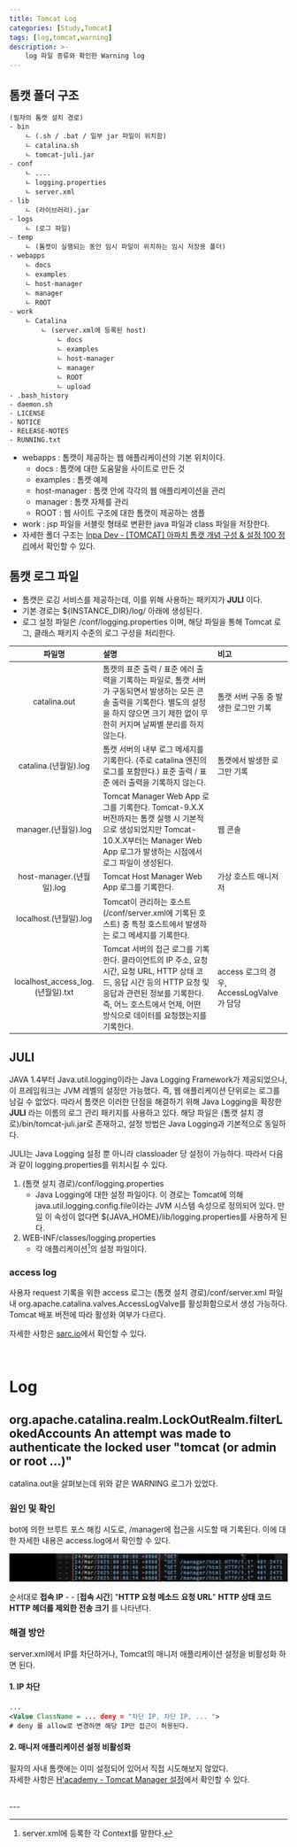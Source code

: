 ```yaml
---
title: Tomcat Log
categories: [Study,Tomcat]
tags: [log,tomcat,warning]
description: >-
    log 파일 종류와 확인한 Warning log
---
```


## 톰캣 폴더 구조

```
(필자의 톰캣 설치 경로)
- bin
    ㄴ (.sh / .bat / 일부 jar 파일이 위치함)
    ㄴ catalina.sh
    ㄴ tomcat-juli.jar
- conf
    ㄴ ....
    ㄴ logging.properties
    ㄴ server.xml
- lib
    ㄴ (라이브러리).jar
- logs
    ㄴ (로그 파일)
- temp
    ㄴ (톰캣이 실행되는 동안 임시 파일이 위치하는 임시 저장용 폴더)
- webapps
    ㄴ docs
    ㄴ examples
    ㄴ host-manager
    ㄴ manager
    ㄴ ROOT
- work
    ㄴ Catalina
        ㄴ (server.xml에 등록된 host)
            ㄴ docs
            ㄴ examples
            ㄴ host-manager
            ㄴ manager
            ㄴ ROOT
            ㄴ upload
- .bash_history
- daemon.sh
- LICENSE
- NOTICE
- RELEASE-NOTES
- RUNNING.txt
```

* webapps : 톰캣이 제공하는 웹 애플리케이션의 기본 위치이다.
  * docs : 톰캣에 대한 도움말을 사이트로 만든 것
  * examples : 톰캣 예제
  * host-manager : 톰캣 안에 각각의 웹 애플리케이션을 관리
  * manager : 톰캣 자체를 관리
  * ROOT : 웹 사이트 구조에 대한 톰캣이 제공하는 샘플
* work : jsp 파일을 서블릿 형태로 변환한 java 파일과 class 파일을 저장한다.
* 자세한 폴더 구조는 [Inpa Dev - [TOMCAT] 아파치 톰캣 개념 구성 & 설정 100 정리](https://inpa.tistory.com/m/18)에서 확인할 수 있다.



## 톰캣 로그 파일

- 톰캣은 로깅 서비스를 제공하는데, 이를 위해 사용하는 패키지가 **JULI** 이다.
- 기본 경로는 ${INSTANCE_DIR}/log/ 아래에 생성된다.
- 로그 설정 파일은 /conf/logging.properties 이며, 해당 파일을 통해 Tomcat 로그, 클래스 패키지 수준의 로그 구성을 처리한다.

|              파일명               | 설명                                                                                                                                                                                                                              | 비고                                      |
| :-------------------------------: | :-------------------------------------------------------------------------------------------------------------------------------------------------------------------------------------------------------------------------------- | :---------------------------------------- |
|           catalina.out            | 톰캣의 표준 출력 / 표준 에러 출력을 기록하는 파일로, 톰캣 서버가 구동되면서 발생하는 모든 콘솔 출력을 기록한다. 별도의 설정을 하지 않으면 크기 제한 없이 무한히 커지며 날짜별 분리를 하지 않는다.                                 | 톰캣 서버 구동 중 발생한 로그만 기록      |
|       catalina.(년월일).log       | 톰캣 서버의 내부 로그 메세지를 기록한다. (주로 catalina 엔진의 로그를 포함한다.) 표준 출력 / 표준 에러 출력을 기록하지 않는다.                                                                                                    | 톰캣에서 발생한 로그만 기록               |
|       manager.(년월일).log        | Tomcat Manager Web App 로그를 기록한다. Tomcat-9.X.X 버전까지는 톰캣 실행 시 기본적으로 생성되었지만 Tomcat-10.X.X부터는 Manager Web App 로그가 발생하는 시점에서 로그 파일이 생성된다.                                           | 웹 콘솔                                   |
|     host-manager.(년월일).log     | Tomcat Host Manager Web App 로그를 기록한다.                                                                                                                                                                                      | 가상 호스트 매니저저                      |
|      localhost.(년월일).log       | Tomcat이 관리하는 호스트 (/conf/server.xml에 기록된 호스트) 중 특정 호스트에서 발생하는 로그 메세지를 기록한다.                                                                                                                   |                                           |
| localhost_access_log.(년월일).txt | Tomcat 서버의 접근 로그를 기록한다. 클라이언트의 IP 주소, 요청 시간, 요청 URL, HTTP 상태 코드, 응답 시간 등의 HTTP 요청 및 응답과 관련된 정보를 기록한다. 즉, 어느 호스트에서 언제, 어떤 방식으로 데이터를 요청했는지를 기록한다. | access 로그의 경우, AccessLogValve가 담당 |


## JULI

JAVA 1.4부터 Java.util.logging이라는 Java Logging Framework가 제공되었으나, 이 프레임워크는 JVM 레벨의 설정만 가능했다. 즉, 웹 애플리케이션 단위로는 로그를 남길 수 없었다. 따라서 톰캣은 이러한 단점을 해결하기 위해 Java Logging을 확장한 **JULI** 라는 이름의 로그 관리 패키지를 사용하고 있다. 해당 파일은 (톰캣 설치 경로)/bin/tomcat-juli.jar로 존재하고, 설정 방법은 Java Logging과 기본적으로 동일하다.

JULI는 Java Logging 설정 뿐 아니라 classloader 당 설정이 가능하다. 따라서 다음과 같이 logging.properties를 위치시킬 수 있다.

1. (톰캣 설치 경로)/conf/logging.properties
    - Java Logging에 대한 설정 파일이다. 이 경로는 Tomcat에 의해 java.util.logging.config.file이라는 JVM 시스템 속성으로 정의되어 있다. 만일 이 속성이 없다면 ${JAVA_HOME}/lib/logging.properties를 사용하게 된다.
2. WEB-INF/classes/logging.properties
    - 각 애플리케이션[^foot]의 설정 파일이다.

### access log

사용자 request 기록을 위한 access 로그는 (톰캣 설치 경로)/conf/server.xml 파일 내 org.apache.catalina.valves.AccessLogValve를 활성화함으로서 생성 가능하다. <br/>
Tomcat 배포 버전에 따라 활성화 여부가 다르다.

자세한 사항은 [sarc.io](https://sarc.io/index.php/tomcat/900-apache-tomcat-java-logging-juli)에서 확인할 수 있다.


<br/>

# Log

## org.apache.catalina.realm.LockOutRealm.filterLokedAccounts An attempt was made to authenticate the locked user "tomcat (or admin or root ...)"

catalina.out을 살펴보는데 위와 같은 WARNING 로그가 있었다.

### 원인 및 확인

bot에 의한 브루트 포스 해킹 시도로, /manager에 접근을 시도할 때 기록된다. 이에 대한 자세한 내용은 access.log에서 확인할 수 있다.

![access_log](/assets/img/post_img/blog_img/accesslog.png)

순서대로 **접속 IP**   - -   [**접속 시간**]   "**HTTP 요청 메소드**    **요청 URL**"    **HTTP 상태 코드**    **HTTP 헤더를 제외한 전송 크기** 를 나타낸다.

### 해결 방안

server.xml에서 IP를 차단하거나, Tomcat의 매니저 애플리케이션 설정을 비활성화 하면 된다.

#### 1. IP 차단

```server.xml
...
<Value ClassName = ... deny = "차단 IP, 차단 IP, ... ">
# deny 를 allow로 변경하면 해당 IP만 접근이 허용된다.
```

#### 2. 매니저 애플리케이션 설정 비활성화

필자의 사내 톰캣에는 이미 설정되어 있어서 직접 시도해보지 않았다. <br/>
자세한 사항은 [H'academy - Tomcat Manager 설정](https://docs.sysout.co.kr/web/back-end/apache-tomcat/tomcat-manager-extrenal-access)에서 확인할 수 있다.

<br/>
---
<br/>

[^foot]: server.xml에 등록한 각 Context를 말한다.